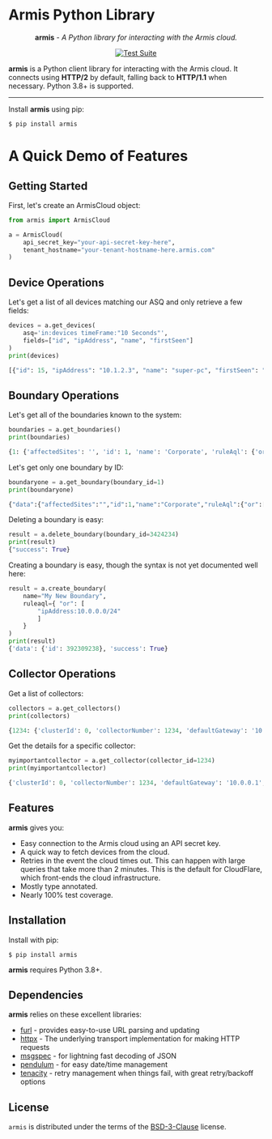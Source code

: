 # Armis Python Library

<p align="center"><strong>armis</strong> <em>- A Python library for interacting with the Armis cloud.</em></p>

<p align="center">
<a href="https://github.com/mmlange/armis-python/actions">
    <img src="https://github.com/mmlange/armis-python/actions/workflows/testsuite.yml/badge.svg" alt="Test Suite">
</a>
</p>

**armis** is a Python client library for interacting with the Armis cloud.  It connects using **HTTP/2** by default,
falling back to **HTTP/1.1** when necessary.  Python 3.8+ is supported.

---

Install **armis** using pip:

```console
$ pip install armis
```

# A Quick Demo of Features

## Getting Started
First, let's create an ArmisCloud object:
```python
from armis import ArmisCloud

a = ArmisCloud(
    api_secret_key="your-api-secret-key-here",
    tenant_hostname="your-tenant-hostname-here.armis.com"
)
```

## Device Operations
Let's get a list of all devices matching our ASQ and only retrieve a few fields:

```python
devices = a.get_devices(
    asq='in:devices timeFrame:"10 Seconds"',
    fields=["id", "ipAddress", "name", "firstSeen"]
)
print(devices)

[{"id": 15, "ipAddress": "10.1.2.3", "name": "super-pc", "firstSeen": "2019-05-15T13:00:00+00:00"}]
```

## Boundary Operations

Let's get all of the boundaries known to the system:
```python
boundaries = a.get_boundaries()
print(boundaries)

{1: {'affectedSites': '', 'id': 1, 'name': 'Corporate', 'ruleAql': {'or': ['ipAddress:10.0.0.0/8']}}, 2: {'affectedSites': '', 'id': 2, 'name': 'Guest', 'ruleAql': {'or': ['lastConnectedSsid:Guest']}}}
```

Let's get only one boundary by ID:
```python
boundaryone = a.get_boundary(boundary_id=1)
print(boundaryone)

{"data":{"affectedSites":"","id":1,"name":"Corporate","ruleAql":{"or":["ipAddress:10.0.0.0/8"]}},"success":true}
```

Deleting a boundary is easy:

```python
result = a.delete_boundary(boundary_id=3424234)
print(result)
{"success": True}
```

Creating a boundary is easy, though the syntax is not yet documented well here:
```python
result = a.create_boundary(
    name="My New Boundary",
    ruleaql={ "or": [
        "ipAddress:10.0.0.0/24"
        ]
    }
)
print(result)
{'data': {'id': 392309238}, 'success': True}
```

## Collector Operations

Get a list of collectors:

```python
collectors = a.get_collectors()
print(collectors)

{1234: {'clusterId': 0, 'collectorNumber': 1234, 'defaultGateway': '10.0.0.1', 'httpsProxyRedacted': '', 'ipAddress': '10.0.0.2', 'lastSeen': '2019-05-15T13:00:00+00:00', 'macAddress': '00:12:34:56:78:90', 'name': 'Collector 1234', 'status': 'Offline', 'subnet': '10.0.0.0/24', 'type': 'Physical'}}
```

Get the details for a specific collector:

```python
myimportantcollector = a.get_collector(collector_id=1234)
print(myimportantcollector)

{'clusterId': 0, 'collectorNumber': 1234, 'defaultGateway': '10.0.0.1', 'httpsProxyRedacted': '', 'ipAddress': '10.0.0.2', 'lastSeen': '2019-05-15T13:00:00+00:00', 'macAddress': '00:12:34:56:78:90', 'name': 'Collector 1234', 'status': 'Offline', 'subnet': '10.0.0.0/24', 'type': 'Physical'}

```

## Features

**armis** gives you:

* Easy connection to the Armis cloud using an API secret key.
* A quick way to fetch devices from the cloud.
* Retries in the event the cloud times out.  This can happen with large queries that take more than 2 minutes.  This is the default for CloudFlare, which front-ends the cloud infrastructure.
* Mostly type annotated.
* Nearly 100% test coverage.


## Installation

Install with pip:

```console
$ pip install armis
```

**armis** requires Python 3.8+.

## Dependencies
**armis** relies on these excellent libraries:
* [furl](https://github.com/gruns/furl) - provides easy-to-use URL parsing and updating
* [httpx](https://github.com/encode/httpx/) - The underlying transport implementation for making HTTP requests
* [msgspec](https://github.com/jcrist/msgspec) - for lightning fast decoding of JSON
* [pendulum](https://github.com/sdispater/pendulum) - for easy date/time management
* [tenacity](https://github.com/jd/tenacity) - retry management when things fail, with great retry/backoff options

## License
`armis` is distributed under the terms of the [BSD-3-Clause](https://spdx.org/licenses/BSD-3-Clause.html) license.
